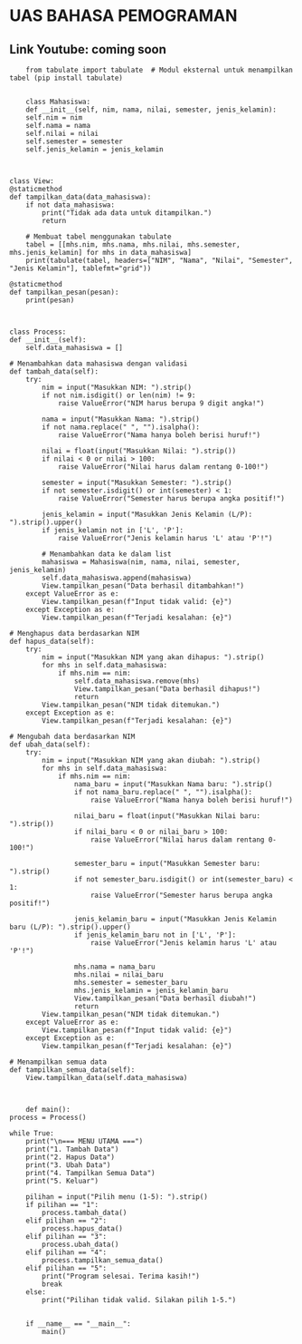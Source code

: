 # UAS BAHASA PEMOGRAMAN
## Link Youtube: coming soon

        from tabulate import tabulate  # Modul eksternal untuk menampilkan tabel (pip install tabulate)


        class Mahasiswa:
        def __init__(self, nim, nama, nilai, semester, jenis_kelamin):
        self.nim = nim
        self.nama = nama
        self.nilai = nilai
        self.semester = semester
        self.jenis_kelamin = jenis_kelamin



    class View:
    @staticmethod
    def tampilkan_data(data_mahasiswa):
        if not data_mahasiswa:
            print("Tidak ada data untuk ditampilkan.")
            return

        # Membuat tabel menggunakan tabulate
        tabel = [[mhs.nim, mhs.nama, mhs.nilai, mhs.semester, mhs.jenis_kelamin] for mhs in data_mahasiswa]
        print(tabulate(tabel, headers=["NIM", "Nama", "Nilai", "Semester", "Jenis Kelamin"], tablefmt="grid"))

    @staticmethod
    def tampilkan_pesan(pesan):
        print(pesan)



    class Process:
    def __init__(self):
        self.data_mahasiswa = []

    # Menambahkan data mahasiswa dengan validasi
    def tambah_data(self):
        try:
            nim = input("Masukkan NIM: ").strip()
            if not nim.isdigit() or len(nim) != 9:
                raise ValueError("NIM harus berupa 9 digit angka!")

            nama = input("Masukkan Nama: ").strip()
            if not nama.replace(" ", "").isalpha():
                raise ValueError("Nama hanya boleh berisi huruf!")

            nilai = float(input("Masukkan Nilai: ").strip())
            if nilai < 0 or nilai > 100:
                raise ValueError("Nilai harus dalam rentang 0-100!")

            semester = input("Masukkan Semester: ").strip()
            if not semester.isdigit() or int(semester) < 1:
                raise ValueError("Semester harus berupa angka positif!")

            jenis_kelamin = input("Masukkan Jenis Kelamin (L/P): ").strip().upper()
            if jenis_kelamin not in ['L', 'P']:
                raise ValueError("Jenis kelamin harus 'L' atau 'P'!")

            # Menambahkan data ke dalam list
            mahasiswa = Mahasiswa(nim, nama, nilai, semester, jenis_kelamin)
            self.data_mahasiswa.append(mahasiswa)
            View.tampilkan_pesan("Data berhasil ditambahkan!")
        except ValueError as e:
            View.tampilkan_pesan(f"Input tidak valid: {e}")
        except Exception as e:
            View.tampilkan_pesan(f"Terjadi kesalahan: {e}")

    # Menghapus data berdasarkan NIM
    def hapus_data(self):
        try:
            nim = input("Masukkan NIM yang akan dihapus: ").strip()
            for mhs in self.data_mahasiswa:
                if mhs.nim == nim:
                    self.data_mahasiswa.remove(mhs)
                    View.tampilkan_pesan("Data berhasil dihapus!")
                    return
            View.tampilkan_pesan("NIM tidak ditemukan.")
        except Exception as e:
            View.tampilkan_pesan(f"Terjadi kesalahan: {e}")

    # Mengubah data berdasarkan NIM
    def ubah_data(self):
        try:
            nim = input("Masukkan NIM yang akan diubah: ").strip()
            for mhs in self.data_mahasiswa:
                if mhs.nim == nim:
                    nama_baru = input("Masukkan Nama baru: ").strip()
                    if not nama_baru.replace(" ", "").isalpha():
                        raise ValueError("Nama hanya boleh berisi huruf!")

                    nilai_baru = float(input("Masukkan Nilai baru: ").strip())
                    if nilai_baru < 0 or nilai_baru > 100:
                        raise ValueError("Nilai harus dalam rentang 0-100!")

                    semester_baru = input("Masukkan Semester baru: ").strip()
                    if not semester_baru.isdigit() or int(semester_baru) < 1:
                        raise ValueError("Semester harus berupa angka positif!")

                    jenis_kelamin_baru = input("Masukkan Jenis Kelamin baru (L/P): ").strip().upper()
                    if jenis_kelamin_baru not in ['L', 'P']:
                        raise ValueError("Jenis kelamin harus 'L' atau 'P'!")

                    mhs.nama = nama_baru
                    mhs.nilai = nilai_baru
                    mhs.semester = semester_baru
                    mhs.jenis_kelamin = jenis_kelamin_baru
                    View.tampilkan_pesan("Data berhasil diubah!")
                    return
            View.tampilkan_pesan("NIM tidak ditemukan.")
        except ValueError as e:
            View.tampilkan_pesan(f"Input tidak valid: {e}")
        except Exception as e:
            View.tampilkan_pesan(f"Terjadi kesalahan: {e}")

    # Menampilkan semua data
    def tampilkan_semua_data(self):
        View.tampilkan_data(self.data_mahasiswa)



        def main():
    process = Process()

    while True:
        print("\n=== MENU UTAMA ===")
        print("1. Tambah Data")
        print("2. Hapus Data")
        print("3. Ubah Data")
        print("4. Tampilkan Semua Data")
        print("5. Keluar")

        pilihan = input("Pilih menu (1-5): ").strip()
        if pilihan == "1":
            process.tambah_data()
        elif pilihan == "2":
            process.hapus_data()
        elif pilihan == "3":
            process.ubah_data()
        elif pilihan == "4":
            process.tampilkan_semua_data()
        elif pilihan == "5":
            print("Program selesai. Terima kasih!")
            break
        else:
            print("Pilihan tidak valid. Silakan pilih 1-5.")


        if __name__ == "__main__":
            main()
